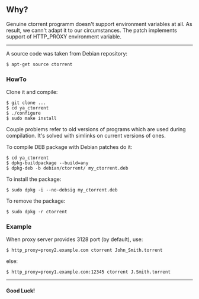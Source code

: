 ## Why?
Genuine ctorrent programm doesn't support environment variables at all. As result, we cann't adapt it to our circumstances. The patch implements support of HTTP_PROXY environment variable.
___
A source code was taken from Debian repository:
```Shell
$ apt-get source ctorrent
```
### HowTo
Clone it and compile:
```Shell
$ git clone ...
$ cd ya_ctorrent
$ ./configure
$ sudo make install
```
Couple problems refer to old versions of programs which are used during compilation. It's solved with simlinks on current versions of ones.

To compile DEB package with Debian patches do it:
```Shell
$ cd ya_ctorrent
$ dpkg-buildpackage --build=any
$ dpkg-deb -b debian/ctorrent/ my_ctorrent.deb
```
To install the package:
```Shell
$ sudo dpkg -i --no-debsig my_ctorrent.deb
```
To remove the package:
```Shell
$ sudo dpkg -r ctorrent
```
### Example
When proxy server provides 3128 port (by default), use:
```Shell
$ http_proxy=proxy2.example.com ctorrent John_Smith.torrent
```
else:
```Shell
$ http_proxy=proxy1.example.com:12345 ctorrent J.Smith.torrent
```
___
#### Good Luck!

